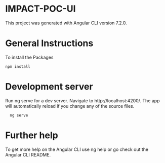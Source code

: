 ﻿# IMPACT-POC-UI
This project was generated with Angular CLI version 7.2.0.

# General Instructions
  To install the Packages

    npm install

# Development server

   Run ng serve for a dev server. Navigate to http://localhost:4200/. The app will automatically reload if you change any of the source files.
   
      ng serve

# Further help

   To get more help on the Angular CLI use ng help or go check out the Angular CLI README.
